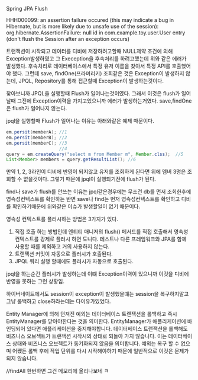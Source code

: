 Spring JPA Flush




HHH000099: an assertion failure occured (this may indicate a bug in Hibernate, but is more likely due to unsafe use of the session): org.hibernate.AssertionFailure: null id in com.example.toy.user.User entry (don't flush the Session after an exception occurs)

트랜잭션이 시작되고 데이터를 디비에 저장하려고할때 NULL제약 조건에 의해 Exception발생하였고 그 Exeception을 후속처리를 하려고했는데 위와 같은 에러가 발생했다. 후속처리로 데이터베이스에서 특정 유저 이름을 찾아서 특정 API를 호출했어야 했다. 그런데 save, findOne(프라머리키) 조회같은 것은 Exception이 발생하지 않는데, JPQL, Repository를 통해 접근할때 Exception이 발생하는것이다.

찾아보니까 JPQL을 실행할때 Flush가 일어나는것이였다. 그래서 이것은 flush가 일어날때 그전에 Exception이력을 가지고있으니까 에러가 발생하는거였다. save,findOne은 flush가 일어나지 않는다.

jpql을 실행할때 Flush가 일어나는 이유는 아래와같은 예제 때문이다.

```java
em.persit(memberA); //1
em.persit(memberB); //2
em.persit(memberC); //3
                    //4
query = em.createQuery("select m from Member m", Member.clss);  //5
List<Member> members = query.getResultList(); //6
```
만약 1, 2, 3라인이 디비에 반영이 되지않고 유저를 조회하게 된다면 위에 멤버 3명은 조회할 수 없을것이다. 그렇기 때문에 jpql이 실행되기전에 flush가 된다.

find나 save가 flush를 안쓰는 이유는 jpql같은경우에는 무조건 db를 먼저 조회한후에 영속성컨텍스트를 확인하는 반면 save나 find는 먼저 영속성컨텍스트를 확인하고 디비를 확인하기때문에 위와같은 이슈가 발생할일이 없기 때문이다.


 영속성 컨텍스트를 플러시하는 방법은 3가지가 있다.
1. 직접 호출 하는 방법인데 엔티티 매니저의 flush() 메서드를 직접 호출해서 영속성 컨텍스트를 강제로 플러시 하면 도니다. 테스트나 다른 프레임워크와 JPA를 함께 사용할 때를 제외하고 거의 사용하지 않는다.
2. 트랜잭션 커밋이 자동으로 플러시가 호출된다.
3. JPQL 쿼리 실행 할때에도 플러시가 자동으로 호출된다.



jpql을 하는순간 플러시가 발생하는데 이떄 Exception이력이 있으니까 이것을 디비에 반영을 못하는 그런 상황임.

하이버네이트에서도 session이 exception이 발생했을떄는 session을 복구하지말고 그냥 롤백하고 close하라는데는 다이유가있었다.



Entity Manager에 의해 던져진 예외는 데이터베이스 트랜잭션을 롤백하고 즉시 EntityManager를 닫아야한다는 것을 의미한다. EntityManager가 애플리케이션에 바인딩되어 있다면 애플리케이션을 중지해야합니다. 데이터베이스 트랜잭션을 롤백해도 비즈니스 오브젝트가 트랜잭션 시작시의 상태로 되돌아 가지 않습니다. 이는 데이터베이스 상태와 비즈니스 오브젝트가 동기화되지 않음을 의미합니다. 예외는 복구 할 수 없으며 어쨌든 롤백 후에 작업 단위를 다시 시작해야하기 때문에 일반적으로 이것은 문제가되지 않습니다.


//findAll 한번하면 그건 메모리에 올리나보네 ㅋ